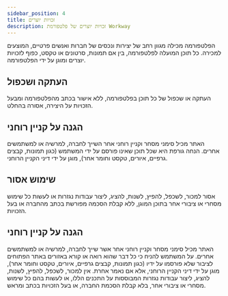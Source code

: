 ```yaml
---
sidebar_position: 4
title: זכויות יוצרים
description: זכויות יוצרים של פלטפורמת Workway
---
```


הפלטפורמה מכילה מגוון רחב של יצירות ונכסים של חברות ואנשים פרטיים, המוצעים למכירה. כל תוכן המועלה לפלטפורמה, בין אם תמונות, סרטונים או טקסט, כפוף לזכויות יוצרים ומוגן על ידי הפלטפורמה.

## העתקה ושכפול
העתקה או שכפול של כל תוכן בפלטפורמה, ללא אישור בכתב מהפלטפורמה ומבעל הזכויות על היצירה, אסורה בהחלט.

## הגנה על קניין רוחני
האתר מכיל סימני מסחר וקניין רוחני אחר השייך לחברה, למרשיה או למשתמשים אחרים. הנחה גורפת היא שכל תוכן שאינו פורסם על ידי המשתמש (כגון תמונות, קבצים גרפיים, איורים, טקסט וחומר אחר), מוגן על ידי דיני הקניין הרוחני.

## שימוש אסור
אסור למכור, לשכפל, להפיץ, לשנות, להציג, ליצור עבודות נגזרות או לעשות כל שימוש מסחרי או ציבורי אחר בתוכן המוגן, ללא קבלת הסכמה מפורשת בכתב מהחברה או בעל הזכויות.

## הגנה על קניין רוחני
האתר מכיל סימני מסחר וקניין רוחני אחר אשר שייך לחברה, למרשיה או למשתמשים אחרים. על המשתמש להניח כי כל דבר שהוא רואה או קורא באזורים באתר הפתוחים לציבור שלא פורסמו על ידיו (כגון תמונות, קבצים גרפיים, איורים, טקסט וחומר אחר), מוגן על ידי דיני הקניין הרוחני, אלא אם נאמר אחרת. אין למכור, לשכפל, להפיץ, לשנות, להציג, ליצור עבודות נגזרות המבוססות על התכנים הללו, או לעשות בהם כל שימוש מסחרי או ציבורי אחר, בלא קבלת הסכמת החברה, או בעל הזכויות בכתב ומראש.
